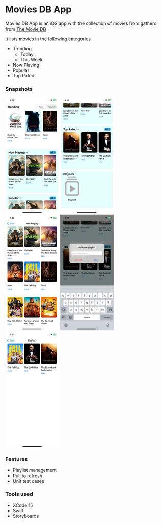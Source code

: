 # Movies DB App

Movies DB App is an iOS app with the collection of movies from gatherd from [The Movie DB](https://www.themoviedb.org/)

It lists movies in the following categories
- Trending
  - Today
  - This Week
- Now Playing
- Popular
- Top Rated

### Snapshots

<img alt="Home" src="home.jpeg" width="168"> <img alt="Home Scrolled" src="home_scroll.jpeg" width="168"> <img alt="Category Detail" src="category_detail.jpeg" width="168"> <img alt="Add to playlist" src="add_playlist.jpeg" width="168"> <img alt="Playlist detail" src="playlist_detail.jpeg" width="168">

### Features
- Playlist management
- Pull to refresh
- Unit test cases

### Tools used
- XCode 15
- Swift
- Storyboards
